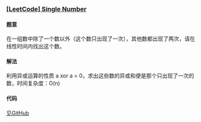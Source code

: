 ### [[LeetCode] Single Number](https://oj.leetcode.com/problems/single-number/)

#### 题意

在一组数中除了一个数以外（这个数只出现了一次），其他数都出现了两次，请在线性时间内找出这个数。

#### 解法

利用异或运算的性质 a xor a = 0，求出这些数的异或和便是那个只出现了一次的数，时间复杂度：O(n)

#### 代码

[见GitHub](https://github.com/tjulinfan/LeetCode/blob/master/Single%20Number.cpp)
